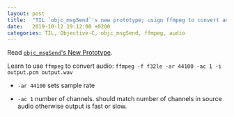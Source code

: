 ```yaml
---
layout: post
title:  "TIL `objc_msgSend`'s new prototype; usign ffmpeg to convert audio in video"
date:   2019-10-12 19:12:00 +0200
categories: TIL, Objective-C, objc_msgSend, ffmpeg, audio
---
```

Read [`objc_msgSend`'s New Prototype](https://www.mikeash.com/pyblog/objc_msgsends-new-prototype.html).

Learn to use `ffmpeg` to convert audio: `ffmpeg -f f32le -ar 44100 -ac 1 -i output.pcm output.wav`

* `-ar 44100` sets sample rate

* `-ac 1` number of channels. should match number of channels in source audio otherwise output is fast or slow.
